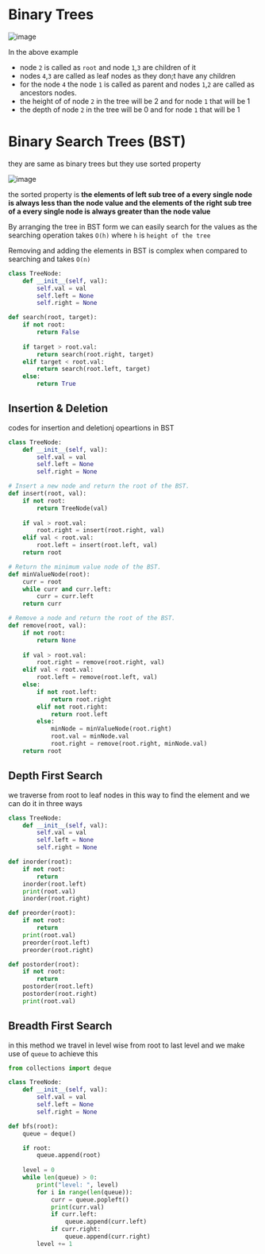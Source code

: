 # Binary Trees
![image](https://user-images.githubusercontent.com/130353146/235651628-1b6e29bc-b45f-41c6-b0d8-25ebba2b9545.png)

In the above example
- node `2` is called as `root` and node `1`,`3` are children of it
- nodes `4`,`3` are called as leaf nodes as they don;t have any children 
- for the node `4` the node `1` is called as parent and nodes `1`,`2` are called as ancestors nodes.
- the height of of node `2` in the tree will be 2 and for node `1` that will be 1 
- the depth of node `2` in the tree will be 0 and for node `1` that will be 1
# Binary Search Trees (BST)
they are same as binary trees but they use sorted property

![image](https://user-images.githubusercontent.com/130353146/235653882-92fb08e0-4058-4653-9dc0-d09b1dc45bb3.png)

the sorted property is **the elements of left sub tree of a every single node is always less than the node value and the elements of the right sub tree of a every single node is always greater than the node value**

By arranging the tree in BST form we can easily search for the values as the searching operation takes `O(h)` where `h` is `height of the tree`

Removing and adding the elements in BST is complex when compared to searching and takes `O(n)`
```python
class TreeNode:
    def __init__(self, val):
        self.val = val
        self.left = None
        self.right = None

def search(root, target):
    if not root:
        return False
    
    if target > root.val:
        return search(root.right, target)
    elif target < root.val:
        return search(root.left, target)
    else:
        return True
```
## Insertion & Deletion
codes for insertion and deletionj opeartions in BST
```python
class TreeNode:
    def __init__(self, val):
        self.val = val
        self.left = None
        self.right = None

# Insert a new node and return the root of the BST.
def insert(root, val):
    if not root:
        return TreeNode(val)
    
    if val > root.val:
        root.right = insert(root.right, val)
    elif val < root.val:
        root.left = insert(root.left, val)
    return root

# Return the minimum value node of the BST.
def minValueNode(root):
    curr = root
    while curr and curr.left:
        curr = curr.left
    return curr

# Remove a node and return the root of the BST.
def remove(root, val):
    if not root:
        return None
    
    if val > root.val:
        root.right = remove(root.right, val)
    elif val < root.val:
        root.left = remove(root.left, val)
    else:
        if not root.left:
            return root.right
        elif not root.right:
            return root.left
        else:
            minNode = minValueNode(root.right)
            root.val = minNode.val
            root.right = remove(root.right, minNode.val)
    return root
```

## Depth First Search

we traverse from root to leaf nodes in this way to find the element and we can do it in three ways
```python
class TreeNode:
    def __init__(self, val):
        self.val = val
        self.left = None
        self.right = None

def inorder(root):
    if not root:
        return    
    inorder(root.left)
    print(root.val)
    inorder(root.right)

def preorder(root):
    if not root:
        return    
    print(root.val)
    preorder(root.left)
    preorder(root.right)

def postorder(root):
    if not root:
        return    
    postorder(root.left)
    postorder(root.right)
    print(root.val)
```
## Breadth First Search
in this method we travel in level wise from root to last level and we make use of `queue` to achieve this
```python
from collections import deque

class TreeNode:
    def __init__(self, val):
        self.val = val
        self.left = None
        self.right = None

def bfs(root):
    queue = deque()

    if root:
        queue.append(root)
    
    level = 0
    while len(queue) > 0:
        print("level: ", level)
        for i in range(len(queue)):
            curr = queue.popleft()
            print(curr.val)
            if curr.left:
                queue.append(curr.left)
            if curr.right:
                queue.append(curr.right)
        level += 1
  ```
